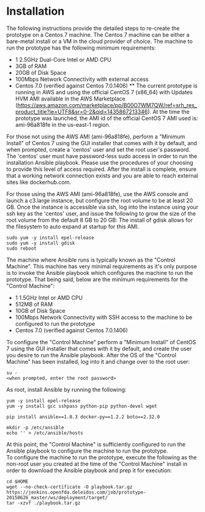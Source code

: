 # Installation
The following instructions provide the detailed steps to re-create the prototype on a Centos 7 machine.  The Centos 7 machine can be 
either a bare-metal install or a VM in the cloud provider of choice.  The machine to run the prototype has 
the following minimum requirements:

* 1 2.5GHz Dual-Core Intel or AMD CPU
* 3GB of RAM
* 20GB of Disk Space
* 100Mbps Network Connectivity with external access
* Centos 7.0 (verified against Centos 7.0.1406)
** The current prototype is running in AWS and using the official CentOS 7 (x86_64) with Updates HVM AMI available in the AWS Marketplace (https://aws.amazon.com/marketplace/pp/B00O7WM7QW/ref=srh_res_product_title?ie=UTF8&sr=0-2&qid=1435867213346).
   At the time the prototype was launched, the AMI id of the official CentOS 7 AMI used is: ami-96a818fe in the us-east-1 region.

For those not using the AWS AMI (ami-96a818fe), perform a "Minimum Install" of Centos 7 using the GUI installer that comes with it by default, and when prompted, 
create a 'centos' user and set the root user's password.  The 'centos' user must have password-less sudo access in order to run the installation Ansible playbook.
Please use the procedures of your choosing to provide this level of access required.  After the install is complete, ensure that a working network connection 
exists and you are able to reach external sites like dockerhub.com.

For those using the AWS AMI (ami-96a818fe), use the AWS console and launch a c3.large instance, but configure the root volume to be 
at least 20 GB.  Once the instance is accessible via ssh, log into the instance using your ssh key as the 'centos' user, and issue the following to 
grow the size of the root volume from the default 8 GB to 20 GB:
The install of gdisk allows for the filesystem to auto expand at startup for this AMI.
```
sudo yum -y install epel-release
sudo yum -y install gdisk
sudo reboot
```



The machine where Ansible runs is typically known as the "Control Machine".  This machine has very minimal requirements as it's only purpose is to invoke the Ansible
playbook which configures the machine to run the prototype.  That being said, below are the minimum requirements for the "Control Machine":

* 1 1.5GHz Intel or AMD CPU
* 512MB of RAM
* 10GB of Disk Space
* 100Mbps Network Connectivity with SSH access to the machine to be configured to run the prototype
* Centos 7.0 (verified against Centos 7.0.1406)

To configure the "Control Machine" perform a "Minimum Install" of CentOS 7 using the GUI installer that comes with it by default, and create the user you desire
to run the Ansible playbook.  After the OS of the "Control Machine" has been installed, log into it and change over to the root user:
```
su - 
<when prompted, enter the root password>
```

As root, install Ansible by running the following:
```
yum -y install epel-release
yum -y install gcc sshpass python-pip python-devel wget
	
pip install ansible==1.8.3 docker-py==1.2.2 boto==2.32.0
	
mkdir -p /etc/ansible
echo '' > /etc/ansible/hosts 
```

At this point, the "Control Machine" is sufficiently configured to run the Ansible playbook to configure the machine to run the prototype.  
To configure the machine to run the prototype, execute the following as the non-root user you created at the time of the "Control Machine" install in order
to download the Ansible playbook and prep it for execution:
```
cd $HOME
wget --no-check-certificate -O playbook.tar.gz https://jenkins.openfda.deleidos.com/job/prototype-20150626_master/ws/deployment/target/
tar -xzvf ./playbook.tar.gz
```

